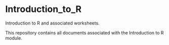 # Introduction_to_R
Introduction to R and associated worksheets.

This repository contains all documents associated with the Introduction to R module. 
